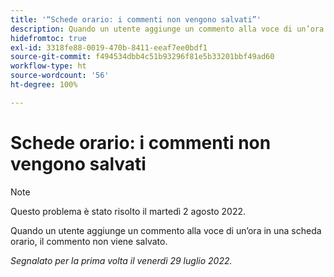 ```yaml
---
title: '“Schede orario: i commenti non vengono salvati”'
description: Quando un utente aggiunge un commento alla voce di un’ora in una scheda orario, il commento non viene salvato.
hidefromtoc: true
exl-id: 3318fe88-0019-470b-8411-eeaf7ee0bdf1
source-git-commit: f494534dbb4c51b93296f81e5b33201bbf49ad60
workflow-type: ht
source-wordcount: '56'
ht-degree: 100%

---
```


# Schede orario: i commenti non vengono salvati

>[!NOTE]
>
>Questo problema è stato risolto il martedì 2 agosto 2022.

Quando un utente aggiunge un commento alla voce di un’ora in una scheda orario, il commento non viene salvato.

_Segnalato per la prima volta il venerdì 29 luglio 2022._
